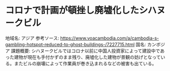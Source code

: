 # コロナで計画が頓挫し廃墟化したシハヌークビル

地域名: アジア
参考ソース: https://www.voacambodia.com/a/cambodia-s-gambling-hotspot-reduced-to-ghost-buildings-/7227715.html
国名: カンボジア
課題概要: シハヌークビルではコロナ以前に中国人投資家によって建設中であった建物が現在も手付かずのまま残り、廃墟化した建物が景観の妨げとなっている。またビルの崩壊によって作業員が巻き込まれるなどの被害も出ている。